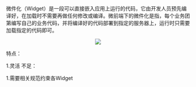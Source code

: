 微件化（Widget）是一段可以直接嵌入应用上运行的代码，它由开发人员预先编译好，在加载时不需要再做任何修改或编译。微前端下的微件化是指，每个业务团第编写自己的业务代码，并将编译好的代码部署到指定的服务器上，运行时只需要加载指定的代码即可。

<p align="center">
<img src="https://pic3.zhimg.com/80/v2-cc853afffef5f845ec8ea897a4962d64_720w.jpg?source=1940ef5c"/>
</p>

特点：

1.灵活
不足：

1.需要相关规范约束各Widget
